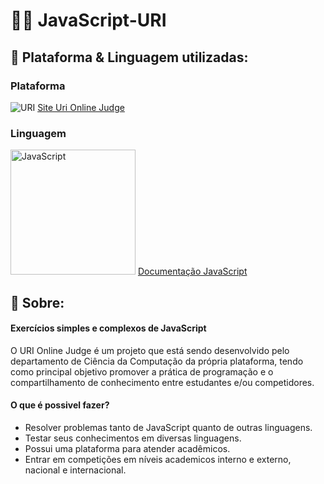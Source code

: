<link rel="stylesheet" href="style.css">

# 💁‍♀️ JavaScript-URI

## 🤗 Plataforma & Linguagem utilizadas:

<div class="container">
  <div class="content">    
    <h3>Plataforma</h3>
    <img src="https://2.bp.blogspot.com/-NUevUKTYhdc/VLrx4-PbbhI/AAAAAAAABi4/Fjxx1_1q_hU/s1600/URI.png" alt="URI">
    <a href="https://www.urionlinejudge.com.br/judge/en/login">Site Uri Online Judge</a>
  </div>
    
  <div class="content">
    <h3>Linguagem</h3>
    <img height="200" src="https://upload.wikimedia.org/wikipedia/commons/thumb/9/99/Unofficial_JavaScript_logo_2.svg/480px-Unofficial_JavaScript_logo_2.svg.png" alt="JavaScript">
    <a href="https://devdocs.io/javascript/">Documentação JavaScript</a>
  </div>
</div>

## 📖 Sobre: 

#### Exercícios simples e complexos de JavaScript

O URI Online Judge é um projeto que está sendo desenvolvido pelo departamento de Ciência da Computação da própria plataforma, tendo como principal objetivo promover a prática de programação e o compartilhamento de conhecimento entre estudantes e/ou competidores.

#### O que é possivel fazer?

- Resolver problemas tanto de JavaScript quanto de outras linguagens.
- Testar seus conhecimentos em diversas linguagens.
- Possui uma plataforma para atender acadêmicos.
- Entrar em competições em níveis academicos interno e externo, nacional e internacional.